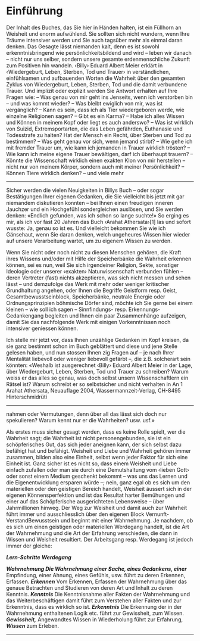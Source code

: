 # Einführung


Der Inhalt des Buches, das Sie hier in Händen halten, ist ein Füllhorn an
Weisheit und enorm aufwühlend. Sie sollten sich nicht wundern, wenn Ihre
Träume intensiver werden und Sie auch tagsüber mehr als einmal daran
denken. Das Gesagte lässt niemanden kalt, denn es ist sowohl erkenntnisbringend wie persönlichkeitsbildend und wird – leben wir danach – nicht
nur uns selber, sondern unsere gesamte erdenmenschliche Zukunft zum
Positiven hin wandeln. ‹Billy› Eduard Albert Meier erklärt in ‹Wiedergeburt, Leben, Sterben, Tod und Trauer› in verständlichen, einfühlsamen
und aufbauenden Worten die Wahrheit über den gesamten Zyklus von
Wiedergeburt, Leben, Sterben, Tod und die damit verbundene Trauer.
Und implizit oder explizit werden Sie Antwort erhalten auf Ihre Fragen
wie:
– Was genau von mir geht ins Jenseits, wenn ich verstorben
bin – und was kommt wieder?
– Was bleibt ewiglich von mir, was ist vergänglich?
– Kann es sein, dass ich als Tier wiedergeboren werde, wie
einzelne Religionen sagen?
– Gibt es ein Karma?
– Habe ich alles Wissen und Können in meinem Kopf oder
liegt es auch anderswo?
– Was ist wirklich von Suizid, Extremsportarten, die das
Leben gefährden, Euthanasie und Todesstrafe zu halten?
Hat der Mensch ein Recht, über Sterben und Tod zu bestimmen?
– Was geht genau vor sich, wenn jemand stirbt?
– Wie gehe ich mit fremder Trauer um, wie kann ich jemanden in Trauer wirklich trösten?
– Wie kann ich meine eigene Trauer bewältigen, darf ich
überhaupt trauern?
– Könnte die Wissenschaft wirklich einen exakten Klon von
mir herstellen – nicht nur von meinem Körper, sondern
auch mit meiner Persönlichkeit?
– Können Tiere wirklich denken?
– und viele mehr


-----

Sicher werden die vielen Neuigkeiten in Billys Buch – oder sogar Bestätigungen Ihrer eigenen Gedanken, die Sie vielleicht bis jetzt mit gar niemandem diskutieren konnten – bei Ihnen einen freudigen inneren Jauchzer
und ein Hochgefühl sondergleichen auslösen, und Sie werden denken:
«Endlich gefunden, was ich schon so lange suchte!» So erging es mir, als
ich vor fast 20 Jahren das Buch ‹Arahat Athersata›[1] las und sofort wusste:
Ja, genau so ist es. Und vielleicht bekommen Sie wie ich Gänsehaut, wenn
Sie daran denken, welch ungeheures Wissen hier wieder auf unsere Verarbeitung wartet, um zu eigenem Wissen zu werden.

Wenn Sie nicht oder noch nicht zu diesen Menschen gehören, die Kraft
ihres Wissens und/oder mit Hilfe der Speicherbänke die Wahrheit erkennen können, sei es nun, weil Sie sich irgendeiner Religion, Sekte, sonstiger
Ideologie oder unserer ‹exakten› Naturwissenschaft verbunden fühlen –
deren Vertreter (fast) nichts akzeptieren, was sich nicht messen und sehen
lässt – und demzufolge das Werk mit mehr oder weniger kritischer Grundhaltung angehen, oder Ihnen die Begriffe Geistform resp. Geist, Gesamtbewusstseinblock, Speicherbänke, neutrale Energie oder Ordnungsprinzipien böhmische Dörfer sind, möchte ich Sie gerne bei einem kleinen –
wie soll ich sagen – Sinnfindungs- resp. Erkennungs-Gedankengang begleiten und Ihnen ein paar Zusammenhänge aufzeigen, damit Sie das
nachfolgende Werk mit einigen Vorkenntnissen noch intensiver geniessen
können.

Ich stelle mir jetzt vor, dass Ihnen unzählige Gedanken im Kopf kreisen,
da sie ganz bestimmt schon im Buch geblättert und diese und jene Stelle
gelesen haben, und nun stossen Ihnen zig Fragen auf – je nach Ihrer Mentalität liebevoll oder weniger liebevoll gefärbt –, die z.B. solcherart sein
könnten:
«Weshalb ist ausgerechnet ‹Billy› Eduard Albert Meier in der Lage, über
Wiedergeburt, Leben, Sterben, Tod und Trauer zu schreiben? Warum
weiss er das alles so genau, was doch selbst unsern Wissenschaftlern ein
Rätsel ist? Warum schreibt er so selbstsicher und nicht verhalten in An
1
Arahat Athersata, Neuauflage 2004,
Wassermannzeit-Verlag, CH-8495 Hinterschmidrüti


-----

nahmen oder Vermutungen, denn über all das lässt sich doch nur spekulieren? Warum kennt nur er die Wahrheiten? usw. usf.»

Als erstes muss sicher gesagt werden, dass es keine Rolle spielt, wer die
Wahrheit sagt; die Wahrheit ist nicht personengebunden, sie ist ein schöpferisches Gut, das sich jeder aneignen kann, der sich selbst dazu befähigt
hat und befähigt. Weisheit und Liebe und Wahrheit gehören immer zusammen, bilden also eine Einheit, selbst wenn jeder Faktor für sich eine
Einheit ist. Ganz sicher ist es nicht so, dass einem Weisheit und Liebe einfach zufallen oder man sie durch eine Demutshaltung vom ‹lieben Gott›
oder sonst einem Medium geschenkt bekommt – was uns das Lernen und
die Eigenentwicklung ersparen würde –; nein, ganz egal ob es sich um
den materiellen oder den geistigen Bereich handelt, Weisheit äussert sich
in der eigenen Könnensperfektion und ist das Resultat harter Bemühungen
und einer auf das Schöpferische ausgerichteten Lebensweise – über Jahrmillionen hinweg. Der Weg zur Weisheit und damit auch zur Wahrheit
führt immer und ausschliesslich über den eigenen Block Vernunft-VerstandBewusstsein und beginnt mit einer Wahrnehmung. Je nachdem, ob es sich
um einen geistigen oder materiellen Werdegang handelt, ist die Art der
Wahrnehmung und die Art der Erfahrung verschieden, die dann in Wissen und Weisheit resultiert. Der Arbeitsgang resp. Werdegang ist jedoch
immer der gleiche:

**_Lern-Schritte_** **_Werdegang_**

**_Wahrnehmung Die Wahrnehmung einer Sache, eines Gedankens, einer_**
Empfindung, einer Ahnung, eines Gefühls, usw. führt zu
deren Erkennen, Erfassen.
**_Erkennen_** Vom Erkennen, Erfassen der Wahrnehmung über das genaue Betrachten und Studieren von deren Art und Inhalt
zu deren Kenntnis.
**_Kenntnis_** Die Kenntnisnahme aller Fakten der Wahrnehmung und
das Weiterbeschäftigen damit führt zum Verstehen aller
Fakten und zur Erkenntnis, dass es wirklich so ist.
**_Erkenntnis_** Die Erkennung der in der Wahrnehmung enthaltenen
Logik etc. führt zur Gewissheit, zum Wissen.
**_Gewissheit,_** Angewandtes Wissen in Wiederholung führt zur Erfahrung,
**_Wissen_** zum Erleben.


-----

